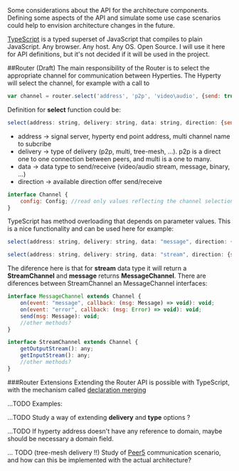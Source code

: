 Some considerations about the API for the architecture components.
Defining some aspects of the API and simulate some use case scenarios could help to envision architecture changes in the future.

[TypeScript](http://www.typescriptlang.org/) is a typed superset of JavaScript that compiles to plain JavaScript. Any browser. Any host. Any OS. Open Source.
I will use it here for API definitions, but it's not decided if it will be used in the project.  

##Router (Draft)
The main responsibility of the Router is to select the appropriate channel for communication between Hyperties.
The Hyperty will select the channel, for example with a call to 
```javascript
var channel = router.select('address', 'p2p', 'video\audio', {send: true, receive: true})
```

Definition for **select** function could be: 
```javascript
select(address: string, delivery: string, data: string, direction: {send: boolean; receive: boolean} = {send: true, receive: true}): Channel
```
* address -> signal server, hyperty end point address, multi channel name to subcribe
* delivery -> type of delivery (p2p, multi, tree-mesh, ...). p2p is a direct one to one connection between peers, and multi is a one to many.
* data -> data type to send/receive (video/audio stream, message, binary, ...)
* direction -> available direction offer send/receive

```javascript
interface Channel {
	config: Config; //read only values reflecting the channel selection
}
```

TypeScript has method overloading that depends on parameter values. This is a nice functionality and can be used here for example:
```javascript
select(address: string, delivery: string, data: "message", direction: {send: boolean; receive: boolean} = {send: true, receive: true}): MessageChannel;

select(address: string, delivery: string, data: "stream", direction: {send: boolean; receive: boolean} = {send: true, receive: true}): StreamChannel;
```

The diference here is that for **stream** data type it will return a **StreamChannel** and **message** returns **MessageChannel**. There are diferences between StreamChannel an MessageChannel interfaces:
```javascript
interface MessageChannel extends Channel {
	on(event: "message", callback: (msg: Message) => void): void;
	on(event: "error", callback: (msg: Error) => void): void;
	send(msg: Message): void;
	//other methods?
}
```

```javascript
interface StreamChannel extends Channel {
	getOutputStream(): any;
	getInputStream(): any;
	//other methods?
}
```

###Router Extensions
Extending the Router API is possible with TypeScript, with the mechanism called [declaration merging](http://www.typescriptlang.org/Handbook#declaration-merging)

...TODO
Examples:

...TODO
Study a way of extending **delivery** and **type** options ?

...TODO
If hyperty address doesn't have any reference to domain, maybe should be necessary a domain field.

... TODO (tree-mesh delivery !!)
Study of [Peer5](http://www.peer5.com) communication scenario, and how can this be implemented with the actual architecture?
